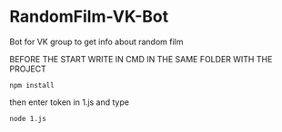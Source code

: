 # RandomFilm-VK-Bot
Bot for VK group to get info about random film

BEFORE THE START WRITE IN CMD IN THE SAME FOLDER WITH THE PROJECT
```
npm install
```
then enter token in 1.js and type
```
node 1.js
```
